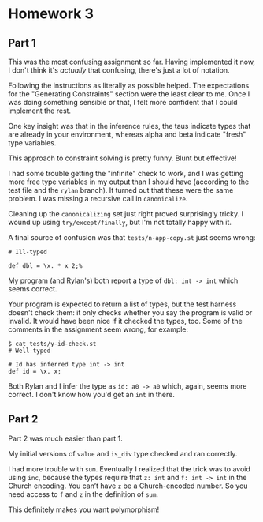 # Homework 3

## Part 1

This was the most confusing assignment so far. Having implemented it now, I don't think it's _actually_ that confusing, there's just a lot of notation.

Following the instructions as literally as possible helped. The expectations for the "Generating Constraints" section were the least clear to me. Once I was doing something sensible or that, I felt more confident that I could implement the rest.

One key insight was that in the inference rules, the taus indicate types that are already in your environment, whereas alpha and beta indicate "fresh" type variables.

This approach to constraint solving is pretty funny. Blunt but effective!

I had some trouble getting the "infinite" check to work, and I was getting more free type variables in my output than I should have (according to the test file and the `rylan` branch). It turned out that these were the same problem. I was missing a recursive call in `canonicalize`.

Cleaning up the `canonicalizing` set just right proved surprisingly tricky. I wound up using `try/except/finally`, but I'm not totally happy with it.

A final source of confusion was that `tests/n-app-copy.st` just seems wrong:

```
# Ill-typed

def dbl = \x. * x 2;%
```

My program (and Rylan's) both report a type of `dbl: int -> int` which seems correct.

Your program is expected to return a list of types, but the test harness doesn't check them: it only checks whether you say the program is valid or invalid. It would have been nice if it checked the types, too. Some of the comments in the assignment seem wrong, for example:

```
$ cat tests/y-id-check.st
# Well-typed

# Id has inferred type int -> int
def id = \x. x;
```

Both Rylan and I infer the type as `id: a0 -> a0` which, again, seems more correct. I don't know how you'd get an `int` in there.

## Part 2

Part 2 was much easier than part 1.

My initial versions of `value` and `is_div` type checked and ran correctly.

I had more trouble with `sum`. Eventually I realized that the trick was to avoid using `inc`, because the types require that `z: int` and `f: int -> int` in the Church encoding. You can’t have `z` be a Church-encoded number. So you need access to `f` and `z` in the definition of `sum`.

This definitely makes you want polymorphism!
